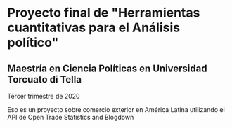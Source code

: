 # Proyecto final de "Herramientas cuantitativas para el Análisis político" 
## Maestría en Ciencia Políticas en Universidad Torcuato di Tella
Tercer trimestre de 2020

Eso es un proyecto sobre comercio exterior en América Latina utilizando el API de Open Trade Statistics and Blogdown